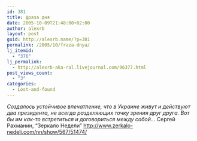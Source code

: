 ```yaml
---
id: 381
title: фраза дня
date: 2005-10-09T21:48:00+02:00
author: alexrb
layout: post
guid: http://alexrb.name/?p=381
permalink: /2005/10/fraza-dnya/
lj_itemid:
  - "376"
lj_permalink:
  - http://alexrb-aka-ral.livejournal.com/96377.html
post_views_count:
  - "3"
categories:
  - Lost-and-found
---
```

_Создалось устойчивое впечатление, что в Украине живут и действуют два президента, не всегда разделяющих точку зрения друг друга. Вот бы им как-то встретиться и договориться между собой…_ Сергей Рахманин, &#8220;Зеркало Недели&#8221; http://www.zerkalo-nedeli.com/nn/show/567/51474/